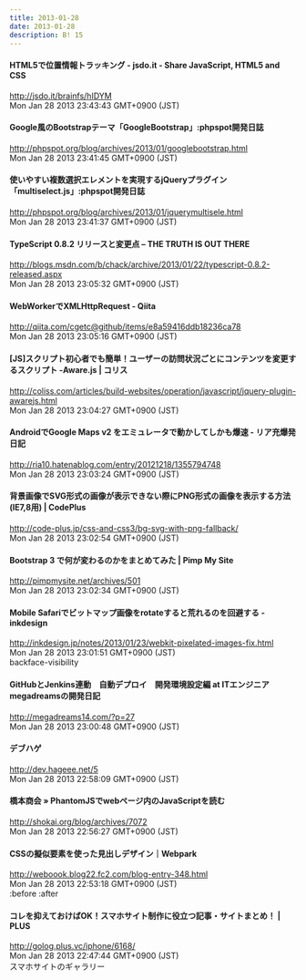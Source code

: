 ```yaml
---
title: 2013-01-28
date: 2013-01-28
description: B! 15
---
```


#### HTML5で位置情報トラッキング - jsdo.it - Share JavaScript, HTML5 and CSS
http://jsdo.it/brainfs/hIDYM<br>
Mon Jan 28 2013 23:43:43 GMT+0900 (JST)<br>


#### Google風のBootstrapテーマ「GoogleBootstrap」:phpspot開発日誌
http://phpspot.org/blog/archives/2013/01/googlebootstrap.html<br>
Mon Jan 28 2013 23:41:45 GMT+0900 (JST)<br>


#### 使いやすい複数選択エレメントを実現するjQueryプラグイン「multiselect.js」:phpspot開発日誌
http://phpspot.org/blog/archives/2013/01/jquerymultisele.html<br>
Mon Jan 28 2013 23:41:37 GMT+0900 (JST)<br>


#### TypeScript 0.8.2 リリースと変更点 – THE TRUTH IS OUT THERE
http://blogs.msdn.com/b/chack/archive/2013/01/22/typescript-0.8.2-released.aspx<br>
Mon Jan 28 2013 23:05:32 GMT+0900 (JST)<br>


#### WebWorkerでXMLHttpRequest - Qiita
http://qiita.com/cgetc@github/items/e8a59416ddb18236ca78<br>
Mon Jan 28 2013 23:05:16 GMT+0900 (JST)<br>


####   [JS]スクリプト初心者でも簡単！ユーザーの訪問状況ごとにコンテンツを変更するスクリプト -Aware.js | コリス
http://coliss.com/articles/build-websites/operation/javascript/jquery-plugin-awarejs.html<br>
Mon Jan 28 2013 23:04:27 GMT+0900 (JST)<br>


#### AndroidでGoogle Maps v2 をエミュレータで動かしてしかも爆速 - リア充爆発日記
http://ria10.hatenablog.com/entry/20121218/1355794748<br>
Mon Jan 28 2013 23:03:24 GMT+0900 (JST)<br>


#### 背景画像でSVG形式の画像が表示できない際にPNG形式の画像を表示する方法(IE7,8用) | CodePlus
http://code-plus.jp/css-and-css3/bg-svg-with-png-fallback/<br>
Mon Jan 28 2013 23:02:54 GMT+0900 (JST)<br>


#### Bootstrap 3 で何が変わるのかをまとめてみた | Pimp My Site
http://pimpmysite.net/archives/501<br>
Mon Jan 28 2013 23:02:34 GMT+0900 (JST)<br>


#### Mobile Safariでビットマップ画像をrotateすると荒れるのを回避する - inkdesign
http://inkdesign.jp/notes/2013/01/23/webkit-pixelated-images-fix.html<br>
Mon Jan 28 2013 23:01:51 GMT+0900 (JST)<br>
backface-visibility


#### GitHubとJenkins連動　自動デプロイ　開発環境設定編 at ITエンジニアmegadreamsの開発日記
http://megadreams14.com/?p=27<br>
Mon Jan 28 2013 23:00:48 GMT+0900 (JST)<br>


#### デブハゲ
http://dev.hageee.net/5<br>
Mon Jan 28 2013 22:58:09 GMT+0900 (JST)<br>


#### 橋本商会 » PhantomJSでwebページ内のJavaScriptを読む
http://shokai.org/blog/archives/7072<br>
Mon Jan 28 2013 22:56:27 GMT+0900 (JST)<br>


####  CSSの擬似要素を使った見出しデザイン｜Webpark
http://weboook.blog22.fc2.com/blog-entry-348.html<br>
Mon Jan 28 2013 22:53:18 GMT+0900 (JST)<br>
:before :after


#### コレを抑えておけばOK！スマホサイト制作に役立つ記事・サイトまとめ！ | PLUS
http://golog.plus.vc/iphone/6168/<br>
Mon Jan 28 2013 22:47:44 GMT+0900 (JST)<br>
スマホサイトのギャラリー


